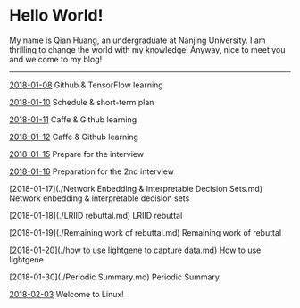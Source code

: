 # Hello World!

My name is Qian Huang, an undergraduate at Nanjing University. I am thrilling to change the world with my knowledge! Anyway, nice to meet you and welcome to my blog!

---

[2018-01-08](/20180108.md) Github & TensorFlow learning

[2018-01-10](/20180110.md) Schedule & short-term plan

[2018-01-11](/20180111.md) Caffe & Github learning

[2018-01-12](./20180112.md) Caffe & Github learning

[2018-01-15](./20180115.md) Prepare for the interview

[2018-01-16](./20180116.md) Preparation for the 2nd interview

[2018-01-17](./Network Enbedding & Interpretable Decision Sets.md) Network enbedding & interpretable decision sets

[2018-01-18](./LRIID rebuttal.md) LRIID rebuttal

[2018-01-19](./Remaining work of rebuttal.md) Remaining work of rebuttal

[2018-01-20](./how to use lightgene to capture data.md) How to use lightgene

[2018-01-30](./Periodic Summary.md) Periodic Summary

[2018-02-03](./ubuntu.md) Welcome to Linux!
